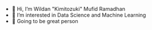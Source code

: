 - 👋 Hi, I’m Wildan "Kimitozuki" Mufid Ramadhan
- 👀 I’m interested in Data Science and Machine Learning
- 🌱 Going to be great person

<!---
Kimitozuki/Kimitozuki is a ✨ special ✨ repository because its `README.md` (this file) appears on your GitHub profile.
You can click the Preview link to take a look at your changes.
--->

